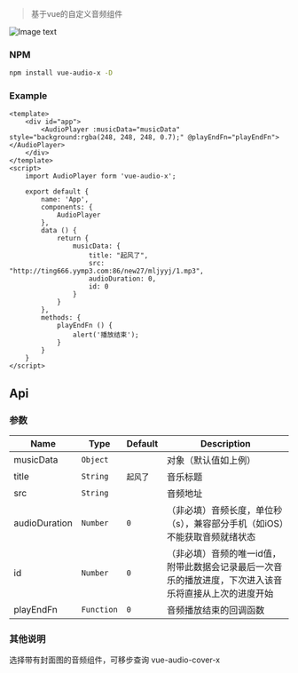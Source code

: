 > 基于vue的自定义音频组件

![Image text](http://wenba-ooo-qiniu.xueba100.com/85f3aeeaf7c1d8e7c81fc1d3818c98b1.png)


### NPM

``` bash
npm install vue-audio-x -D
```
### Example

```
<template>
    <div id="app">
        <AudioPlayer :musicData="musicData" style="background:rgba(248, 248, 248, 0.7);" @playEndFn="playEndFn"></AudioPlayer>
    </div>
</template>
<script>
    import AudioPlayer form 'vue-audio-x';

    export default {
        name: 'App',
        components: {
            AudioPlayer
        },
        data () {
            return {
                musicData: {
                    title: "起风了",
                    src: "http://ting666.yymp3.com:86/new27/mljyyj/1.mp3",
                    audioDuration: 0,
                    id: 0
                }
            }
        },
        methods: {
            playEndFn () {
                alert('播放结束');
            }
        }
    }
</script>
```
## Api
### 参数
| Name                 | Type      | Default      | Description                                                        |
|----------------------|-----------|--------------|--------------------------------------------------------------------|
| musicData            | `Object`  |              | 对象（默认值如上例）         |
| title                | `String`  | `起风了`      | 音乐标题  |
| src                  | `String`  |              | 音频地址  |
| audioDuration        | `Number`  | `0`          | （非必填）音频长度，单位秒（s），兼容部分手机（如iOS）不能获取音频就绪状态  |
| id                   | `Number`  | `0`          | （非必填）音频的唯一id值，附带此数据会记录最后一次音乐的播放进度，下次进入该音乐将直接从上次的进度开始        |
| playEndFn            | `Function`| `0`          | 音频播放结束的回调函数           |
### 其他说明
选择带有封面图的音频组件，可移步查询 vue-audio-cover-x




